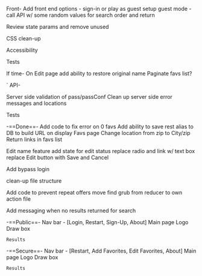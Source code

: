 

Front-
Add front end options - sign-in or play as guest
    setup guest mode - call API w/ some random values for search order and return


Review state params and remove unused


CSS clean-up 

Accessibility

Tests


If time-
On Edit page add ability to restore original name
Paginate favs list?



`
API-

Server side validation of pass/passConf
Clean up server side error messages and locations


Tests




-==Done==-
Add code to fix error on 0 favs
Add ability to save rest alias to DB to build URL on display Favs page
Change location from zip to City/zip
Return links in favs list

Edit name feature
    add state for edit status
    replace radio and link w/ text box
    replace Edit button with Save and Cancel

Add bypass login

clean-up file structure

Add code to prevent repeat offers
    move find grub from reducer to own action file

Add messaging when no results returned for search


-==Public==-
Nav bar - [Login, Restart, Sign-Up, About]
Main page
    Logo
    Draw box

    Results


-==Secure==-
Nav bar - [Restart, Add Favorites, Edit Favorites, About]
Main page
    Logo
    Draw box

    Results




